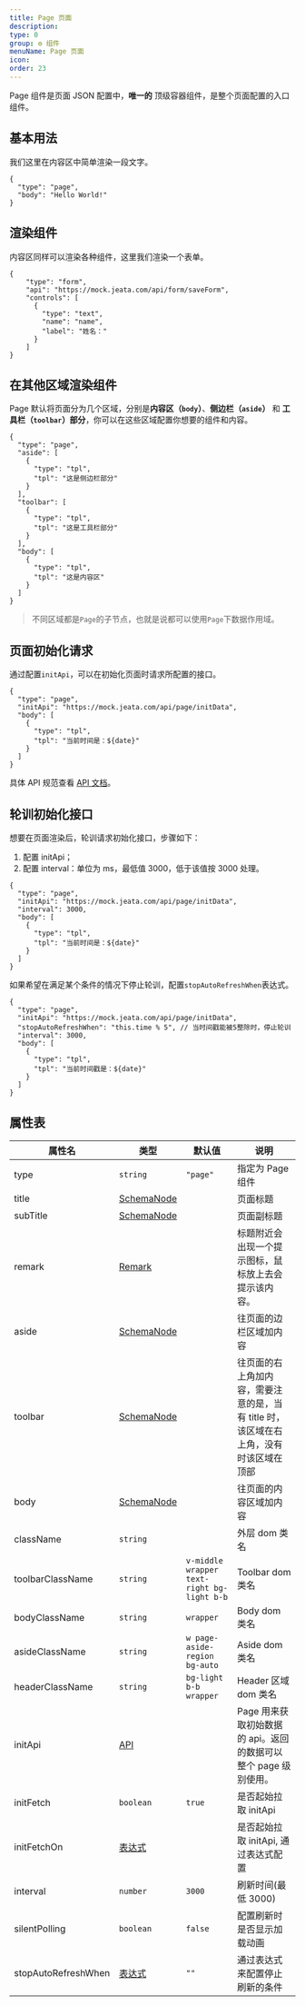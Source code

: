 ```yaml
---
title: Page 页面
description:
type: 0
group: ⚙ 组件
menuName: Page 页面
icon:
order: 23
---
```


Page 组件是页面 JSON 配置中，**唯一的** 顶级容器组件，是整个页面配置的入口组件。

## 基本用法

我们这里在内容区中简单渲染一段文字。

```schema:height="200"
{
  "type": "page",
  "body": "Hello World!"
}
```

## 渲染组件

内容区同样可以渲染各种组件，这里我们渲染一个表单。

```schema:height="300" scope="body"
{
    "type": "form",
    "api": "https://mock.jeata.com/api/form/saveForm",
    "controls": [
      {
        "type": "text",
        "name": "name",
        "label": "姓名："
      }
    ]
}
```

## 在其他区域渲染组件

Page 默认将页面分为几个区域，分别是**内容区（`body`）**、**侧边栏（`aside`）** 和 **工具栏（`toolbar`）部分**，你可以在这些区域配置你想要的组件和内容。

```schema:height="300"
{
  "type": "page",
  "aside": [
    {
      "type": "tpl",
      "tpl": "这是侧边栏部分"
    }
  ],
  "toolbar": [
    {
      "type": "tpl",
      "tpl": "这是工具栏部分"
    }
  ],
  "body": [
    {
      "type": "tpl",
      "tpl": "这是内容区"
    }
  ]
}
```

> 不同区域都是`Page`的子节点，也就是说都可以使用`Page`下数据作用域。

## 页面初始化请求

通过配置`initApi`，可以在初始化页面时请求所配置的接口。

```schema:height="200"
{
  "type": "page",
  "initApi": "https://mock.jeata.com/api/page/initData",
  "body": [
    {
      "type": "tpl",
      "tpl": "当前时间是：${date}"
    }
  ]
}
```

具体 API 规范查看 [API 文档](../types/api)。

## 轮训初始化接口

想要在页面渲染后，轮训请求初始化接口，步骤如下：

1. 配置 initApi；
2. 配置 interval：单位为 ms，最低值 3000，低于该值按 3000 处理。

```schema:height="200"
{
  "type": "page",
  "initApi": "https://mock.jeata.com/api/page/initData",
  "interval": 3000,
  "body": [
    {
      "type": "tpl",
      "tpl": "当前时间是：${date}"
    }
  ]
}
```

如果希望在满足某个条件的情况下停止轮训，配置`stopAutoRefreshWhen`表达式。

```schema:height="200"
{
  "type": "page",
  "initApi": "https://mock.jeata.com/api/page/initData",
  "stopAutoRefreshWhen": "this.time % 5", // 当时间戳能被5整除时，停止轮训
  "interval": 3000,
  "body": [
    {
      "type": "tpl",
      "tpl": "当前时间戳是：${date}"
    }
  ]
}
```

## 属性表

| 属性名              | 类型                              | 默认值                                     | 说明                                                                                  |
| ------------------- | --------------------------------- | ------------------------------------------ | ------------------------------------------------------------------------------------- |
| type                | `string`                          | `"page"`                                   | 指定为 Page 组件                                                                      |
| title               | [SchemaNode](../types/schemanode) |                                            | 页面标题                                                                              |
| subTitle            | [SchemaNode](../types/schemanode) |                                            | 页面副标题                                                                            |
| remark              | [Remark](./remark)                |                                            | 标题附近会出现一个提示图标，鼠标放上去会提示该内容。                                  |
| aside               | [SchemaNode](../types/schemanode) |                                            | 往页面的边栏区域加内容                                                                |
| toolbar             | [SchemaNode](../types/schemanode) |                                            | 往页面的右上角加内容，需要注意的是，当有 title 时，该区域在右上角，没有时该区域在顶部 |
| body                | [SchemaNode](../types/schemanode) |                                            | 往页面的内容区域加内容                                                                |
| className           | `string`                          |                                            | 外层 dom 类名                                                                         |
| toolbarClassName    | `string`                          | `v-middle wrapper text-right bg-light b-b` | Toolbar dom 类名                                                                      |
| bodyClassName       | `string`                          | `wrapper`                                  | Body dom 类名                                                                         |
| asideClassName      | `string`                          | `w page-aside-region bg-auto`              | Aside dom 类名                                                                        |
| headerClassName     | `string`                          | `bg-light b-b wrapper`                     | Header 区域 dom 类名                                                                  |
| initApi             | [API](../types/api)               |                                            | Page 用来获取初始数据的 api。返回的数据可以整个 page 级别使用。                       |
| initFetch           | `boolean`                         | `true`                                     | 是否起始拉取 initApi                                                                  |
| initFetchOn         | [表达式](../concepts/expression)  |                                            | 是否起始拉取 initApi, 通过表达式配置                                                  |
| interval            | `number`                          | `3000`                                     | 刷新时间(最低 3000)                                                                   |
| silentPolling       | `boolean`                         | `false`                                    | 配置刷新时是否显示加载动画                                                            |
| stopAutoRefreshWhen | [表达式](../concepts/expression)  | `""`                                       | 通过表达式来配置停止刷新的条件                                                        |

